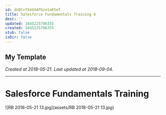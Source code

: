 ```yaml
---
id: dnDCvfXeU4APGzo1aKSef
title: Salesforce Fundamentals Training 6
desc: ''
updated: 1645225706355
created: 1645225706355
stub: false
isDir: false
---
```

My Template
---

_Created at 2018-05-21._
_Last updated at 2018-09-04._




---

# Salesforce Fundamentals Training


![RB 2018-05-21 13.jpg](assets/RB 2018-05-21 13.jpg)

